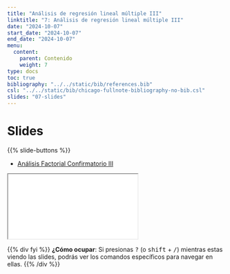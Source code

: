 ```yaml
---
title: "Análisis de regresión lineal múltiple III"
linktitle: "7: Análisis de regresión lineal múltiple III"
date: "2024-10-07"
start_date: "2024-10-07"
end_date: "2024-10-07"
menu:
  content:
    parent: Contenido
    weight: 7
type: docs
toc: true
bibliography: "../../static/bib/references.bib"
csl: "../../static/bib/chicago-fullnote-bibliography-no-bib.csl"
slides: "07-slides"
---
```


# Slides

{{% slide-buttons %}}

<ul class="nav nav-tabs" id="slide-tabs" role="tablist">
<li class="nav-item">
<a class="nav-link active" id="análisis-factorial-confirmatorio-iii-tab" data-toggle="tab" href="#análisis-factorial-confirmatorio-iii" role="tab" aria-controls="análisis-factorial-confirmatorio-iii" aria-selected="true">Análisis Factorial Confirmatorio III</a>
</li>
</ul>

<div id="slide-tabs" class="tab-content">

<div id="análisis-factorial-confirmatorio-iii" class="tab-pane fade show active" role="tabpanel" aria-labelledby="análisis-factorial-confirmatorio-iii-tab">

<div class="embed-responsive embed-responsive-16by9">

<iframe class="embed-responsive-item" src="/slides/07-slides.html#0">
</iframe>

</div>

</div>

</div>

{{% div fyi %}}
**¿Cómo ocupar**: Si presionas <kbd>?</kbd> (o <kbd>shift</kbd> + <kbd>/</kbd>) mientras estas viendo las slides, podrás ver los comandos específicos para navegar en ellas.
{{% /div %}}
